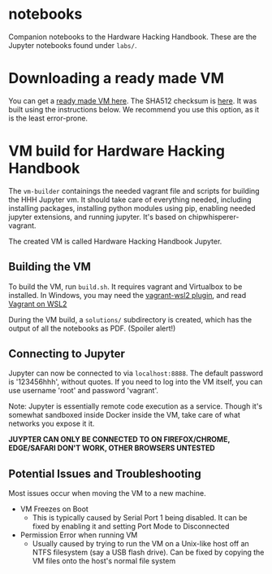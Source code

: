 # notebooks
Companion notebooks to the Hardware Hacking Handbook. These are the Jupyter notebooks found under `labs/`.

# Downloading a ready made VM
You can get a [ready made VM here](http://hardwarehackinghandbook.com/Hardware%20Hacking%20Handbook%20Jupyter.ova). The SHA512 checksum is [here](http://hardwarehackinghandbook.com/Hardware%20Hacking%20Handbook%20Jupyter.ova.sha512sum). It was built using the instructions below. We recommend you use this option, as it is the least error-prone.

# VM build for Hardware Hacking Handbook
The `vm-builder` containings the needed vagrant file and scripts for building the HHH Jupyter vm. It should take care of everything needed, including installing packages, installing python modules using pip, enabling needed jupyter extensions, and running jupyter. It's based on chipwhisperer-vagrant.

The created VM is called Hardware Hacking Handbook Jupyter.

## Building the VM
To build the VM, run `build.sh`. It requires vagrant and Virtualbox to be installed. In Windows, you may need the [vagrant-wsl2 plugin](https://stackoverflow.com/questions/65001570/connection-refused-in-vagrant-using-wsl-2), and read [Vagrant on WSL2](https://www.vagrantup.com/docs/other/wsl)

During the VM build, a `solutions/` subdirectory is created, which has the output of all the notebooks as PDF. (Spoiler alert!)

## Connecting to Jupyter
Jupyter can now be connected to via `localhost:8888`. The default password is '123456hhh', without quotes. If you need to log into the VM itself, you can use username 'root' and password 'vagrant'.

Note: Jupyter is essentially remote code execution as a service. Though it's somewhat sandboxed inside Docker inside the VM, take care of what networks you expose it it.

**JUYPTER CAN ONLY BE CONNECTED TO ON FIREFOX/CHROME, EDGE/SAFARI DON'T WORK, OTHER BROWSERS UNTESTED**
## Potential Issues and Troubleshooting
Most issues occur when moving the VM to a new machine.

* VM Freezes on Boot
    * This is typically caused by Serial Port 1 being disabled. It can be fixed by enabling it and setting Port Mode to Disconnected
* Permission Error when running VM
    * Usually caused by trying to run the VM on a Unix-like host off an NTFS filesystem (say a USB flash drive). Can be fixed by copying the VM files onto the host's normal file system
